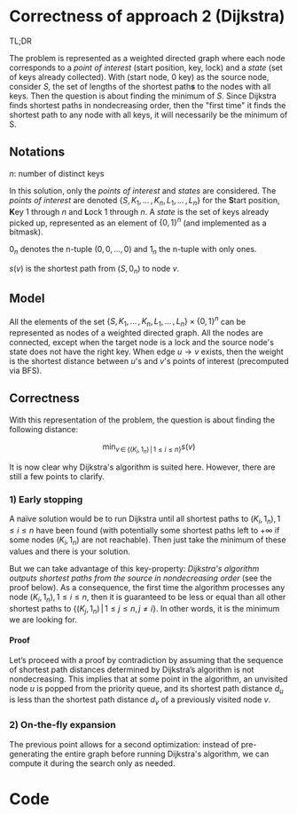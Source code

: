 # Correctness of approach 2 (Dijkstra)

TL;DR

The problem is represented as a weighted directed graph where each node corresponds to a *point of interest* (start position, key, lock) and a *state* (set of keys already collected). With (start node, 0 key) as the source node, consider $S$, the set of lengths of the shortest path**s** to the nodes with all keys. Then the question is about finding the minimum of *S*. Since Dijkstra finds shortest paths in nondecreasing order, then the "first time" it finds the shortest path to any node with all keys, it will necessarily be the minimum of S.

## Notations

$n$: number of distinct keys

In this solution, only the *points of interest* and *states* are considered. The *points of interest* are denoted $\{S, K_1, ... \, , K_n, L_1, ... \, ,L_n\}$ for the **S**tart position, **K**ey $1$ through $n$ and **L**ock $1$ through $n$. A *state* is the set of keys already picked up, represented as an element of $\{0, 1\}^{n}$ (and implemented as a bitmask).

$0_n$ denotes the n-tuple $(0, 0, ..., 0)$ and $1_n$ the n-tuple with only ones.

$s(v)$ is the shortest path from $(S, 0_n)$ to node $v$.

## Model


All the elements of the set $\{S, K_1, ... \, , K_n, L_1, ... \, ,L_n\} \times \{0, 1\}^{n}$ can be represented as nodes of a weighted directed graph. All the nodes are connected, except when the target node is a lock and the source node's state does not have the right key. When edge $u \rightarrow v$ exists, then the weight is the shortest distance between $u$'s and $v$'s points of interest (precomputed via BFS).

## Correctness

With this representation of the problem, the question is about finding the following distance:

$$\min_{v \, \in \, \{(K_i, \, 1_n) \, | \, 1 \leq i \leq n\}} s(v)$$ 

It is now clear why Dijkstra's algorithm is suited here. However, there are still a few points to clarify.

### 1) Early stopping

A naïve solution would be to run Dijkstra until all shortest paths to $(K_i, \, 1_n), \, 1 \leq i \leq n$ have been found (with potentially some shortest paths left to $+\infty$ if some nodes $(K_i, \, 1_n)$ are not reachable). Then just take the minimum of these values and there is your solution.

But we can take advantage of this key-property: *Dijkstra's algorithm outputs shortest paths from the source in nondecreasing order* (see the proof below). As a consequence, the first time the algorithm processes any node $(K_i, 1_n), 1 \leq i \leq n$, then it is guaranteed to be less or equal than all other shortest paths to $\{(K_j, 1_n) \, | \, 1 \leq j \leq n,  \, j \neq i \}$. In other words, it is the minimum we are looking for.

#### Proof

Let’s proceed with a proof by contradiction by assuming that the sequence of shortest path distances determined by Dijkstra’s algorithm is not nondecreasing. This implies that at some point in the algorithm, an unvisited node $u$ is popped from the priority queue, and its shortest path distance $d_u$ is less than the shortest path distance $d_v$ of a previously visited node $v$.

### 2) On-the-fly expansion

The previous point allows for a second optimization: instead of pre-generating the entire graph before running Dijkstra's algorithm, we can compute it during the search only as needed.

# Code

